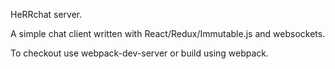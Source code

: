 HeRRchat server.

A simple chat client written with React/Redux/Immutable.js and websockets.

To checkout use webpack-dev-server or build using webpack.

